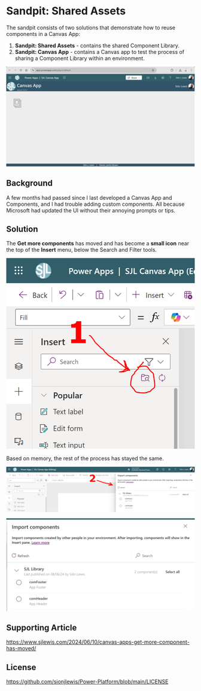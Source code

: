 # Sandpit: Shared Assets

The sandpit consists of two solutions that demonstrate how to reuse components in a Canvas App:

1. **Sandpit: Shared Assets** - contains the shared Component Library.
2. **Sandpit: Canvas App** - contains a Canvas app to test the process of sharing a Component Library within an environment.

![Sandpit-Canvas-App](https://github.com/sionjlewis/Power-Platform/blob/main/Sandpit-Shared-Assets/Assets/Sandpit-Canvas-App.png)

## Background

A few months had passed since I last developed a Canvas App and Components, and I had trouble adding custom components. All because Microsoft had updated the UI without their annoying prompts or tips.

## Solution

The **Get more components** has moved and has become a **small icon** near the top of the **Insert** menu, below the Search and Filter tools.

![Import-Component-01](https://github.com/sionjlewis/Power-Platform/blob/main/Sandpit-Shared-Assets/Assets/Import-Component-01.png)

Based on memory, the rest of the process has stayed the same.

![Import-Component-02](https://github.com/sionjlewis/Power-Platform/blob/main/Sandpit-Shared-Assets/Assets/Import-Component-02.png)

![Import-Component-03](https://github.com/sionjlewis/Power-Platform/blob/main/Sandpit-Shared-Assets/Assets/Import-Component-03.png)

## Supporting Article

https://www.sjlewis.com/2024/06/10/canvas-apps-get-more-component-has-moved/

## License

https://github.com/sionjlewis/Power-Platform/blob/main/LICENSE
